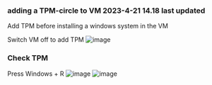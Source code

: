 ### adding a TPM-circle to VM 2023-4-21 14.18 last updated ###


Add TPM before installing a windows system in the VM

Switch VM off to add TPM
![image](https://user-images.githubusercontent.com/19546253/233614976-9784300d-46c0-4587-b23d-95553615a7c2.png)


### Check TPM ###

Press Windows + R 
![image](https://user-images.githubusercontent.com/19546253/233622960-7ac9248c-8f42-43bd-9fa6-c20689a431b3.png)
![image](https://user-images.githubusercontent.com/19546253/233623142-028eaedd-3747-4e36-a6da-5b0a957325a2.png)




